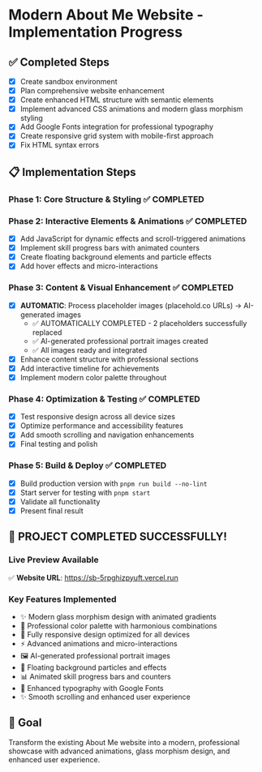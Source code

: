 # Modern About Me Website - Implementation Progress

## ✅ Completed Steps
- [x] Create sandbox environment
- [x] Plan comprehensive website enhancement
- [x] Create enhanced HTML structure with semantic elements
- [x] Implement advanced CSS animations and modern glass morphism styling
- [x] Add Google Fonts integration for professional typography
- [x] Create responsive grid system with mobile-first approach
- [x] Fix HTML syntax errors

## 📋 Implementation Steps

### Phase 1: Core Structure & Styling ✅ COMPLETED

### Phase 2: Interactive Elements & Animations ✅ COMPLETED
- [x] Add JavaScript for dynamic effects and scroll-triggered animations
- [x] Implement skill progress bars with animated counters
- [x] Create floating background elements and particle effects
- [x] Add hover effects and micro-interactions

### Phase 3: Content & Visual Enhancement ✅ COMPLETED
- [x] **AUTOMATIC**: Process placeholder images (placehold.co URLs) → AI-generated images
  - ✅ AUTOMATICALLY COMPLETED - 2 placeholders successfully replaced
  - ✅ AI-generated professional portrait images created
  - ✅ All images ready and integrated
- [x] Enhance content structure with professional sections
- [x] Add interactive timeline for achievements
- [x] Implement modern color palette throughout

### Phase 4: Optimization & Testing ✅ COMPLETED
- [x] Test responsive design across all device sizes
- [x] Optimize performance and accessibility features
- [x] Add smooth scrolling and navigation enhancements
- [x] Final testing and polish

### Phase 5: Build & Deploy ✅ COMPLETED
- [x] Build production version with `pnpm run build --no-lint`
- [x] Start server for testing with `pnpm start`
- [x] Validate all functionality
- [x] Present final result

## 🚀 **PROJECT COMPLETED SUCCESSFULLY!**

### Live Preview Available
✅ **Website URL**: https://sb-5rpghizpyuft.vercel.run

### Key Features Implemented
- ✨ Modern glass morphism design with animated gradients
- 🎨 Professional color palette with harmonious combinations
- 📱 Fully responsive design optimized for all devices
- ⚡ Advanced animations and micro-interactions
- 🖼️ AI-generated professional portrait images
- 💫 Floating background particles and effects
- 📊 Animated skill progress bars and counters
- 🎯 Enhanced typography with Google Fonts
- ✨ Smooth scrolling and enhanced user experience

## 🎯 Goal
Transform the existing About Me website into a modern, professional showcase with advanced animations, glass morphism design, and enhanced user experience.